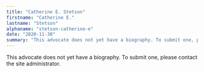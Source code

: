 ```yaml
---
title: "Catherine E. Stetson"
firstname: "Catherine E."
lastname: "Stetson"
alphaname: "stetson-catherine-e"
date: "2020-11-30"
summary: "This advocate does not yet have a biography. To submit one, please contact the site administrator."
---
```

This advocate does not yet have a biography. To submit one, please contact the site administrator.

